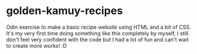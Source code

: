 # golden-kamuy-recipes
Odin exercise to make a basic recipe website using HTML and a bit of CSS.
It's my very first time doing something like this completely by myself, I still don't feel very confident with the code but I had a lot of fun and can't wait to create more works! :D
